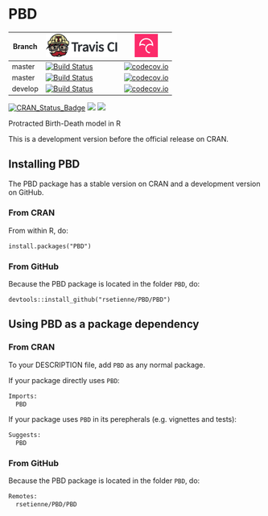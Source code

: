 # PBD

Branch|[![Travis CI logo](TravisCI.png)](https://travis-ci.org)|[![Codecov logo](Codecov.png)](https://www.codecov.io)
---|---|---
master|[![Build Status](https://travis-ci.org/rsetienne/PBD.svg?branch=master)](https://travis-ci.org/rsetienne/PBD) | [![codecov.io](https://codecov.io/github/rsetienne/PBD/coverage.svg?branch=master)](https://codecov.io/github/rsetienne/PBD?branch=master)
master|[![Build Status](https://travis-ci.org/richelbilderbeek/PBD.svg?branch=master)](https://travis-ci.org/richelbilderbeek/PBD) | [![codecov.io](https://codecov.io/github/richelbilderbeek/PBD/coverage.svg?branch=master)](https://codecov.io/github/richelbilderbeek/PBD?branch=master)
develop|[![Build Status](https://travis-ci.org/richelbilderbeek/PBD.svg?branch=develop)](https://travis-ci.org/richelbilderbeek/PBD) | [![codecov.io](https://codecov.io/github/richelbilderbeek/PBD/coverage.svg?branch=develop)](https://codecov.io/github/richelbilderbeek/PBD?branch=develop)

[![CRAN_Status_Badge](http://www.r-pkg.org/badges/version/PBD)](https://cran.r-project.org/package=PBD)
[![](http://cranlogs.r-pkg.org/badges/grand-total/PBD)]( https://CRAN.R-project.org/package=PBD)
[![](http://cranlogs.r-pkg.org/badges/PBD)](https://CRAN.R-project.org/package=PBD)

Protracted Birth-Death model in R

This is a development version before the official release on CRAN.

## Installing PBD

The PBD package has a stable version on CRAN and 
a development version on GitHub.

### From CRAN

From within R, do:

```
install.packages("PBD")
```

### From GitHub

Because the PBD package is located in the folder `PBD`, do:

```
devtools::install_github("rsetienne/PBD/PBD")
```

## Using PBD as a package dependency

### From CRAN

To your DESCRIPTION file, add `PBD` as any normal package.

If your package directly uses `PBD`:

```
Imports:
  PBD
```

If your package uses `PBD` in its perepherals (e.g. vignettes and tests):

```
Suggests:
  PBD
```

### From GitHub

Because the PBD package is located in the folder `PBD`, do:

```
Remotes:
  rsetienne/PBD/PBD
```
